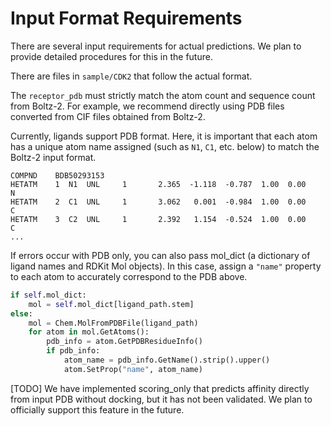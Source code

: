 # Input Format Requirements

There are several input requirements for actual predictions. We plan to provide detailed procedures for this in the future.

There are files in `sample/CDK2` that follow the actual format.

The `receptor_pdb` must strictly match the atom count and sequence count from Boltz-2. For example, we recommend directly using PDB files converted from CIF files obtained from Boltz-2.

Currently, ligands support PDB format. Here, it is important that each atom has a unique atom name assigned (such as `N1`, `C1`, etc. below) to match the Boltz-2 input format.

```pdb
COMPND    BDB50293153
HETATM    1  N1  UNL     1       2.365  -1.118  -0.787  1.00  0.00           N
HETATM    2  C1  UNL     1       3.062   0.001  -0.984  1.00  0.00           C
HETATM    3  C2  UNL     1       2.392   1.154  -0.524  1.00  0.00           C
...
```

If errors occur with PDB only, you can also pass mol_dict (a dictionary of ligand names and RDKit Mol objects). In this case, assign a `"name"` property to each atom to accurately correspond to the PDB above.

```python
if self.mol_dict:
    mol = self.mol_dict[ligand_path.stem]
else:
    mol = Chem.MolFromPDBFile(ligand_path)
    for atom in mol.GetAtoms():
        pdb_info = atom.GetPDBResidueInfo()
        if pdb_info:
            atom_name = pdb_info.GetName().strip().upper()
            atom.SetProp("name", atom_name)
```

[TODO] We have implemented scoring_only that predicts affinity directly from input PDB without docking, but it has not been validated. We plan to officially support this feature in the future.
